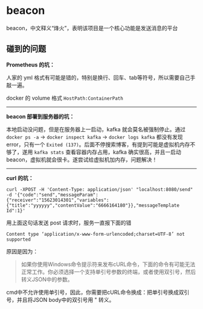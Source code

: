 # beacon

beacon，中文释义“烽火”，表明该项目是一个核心功能是发送消息的平台



## 碰到的问题

**Prometheus 的坑：**

人家的 yml 格式有可能是错的，特别是换行、回车、tab等符号，所以需要自己手敲一遍。

docker 的 volume 格式 `HostPath:ContainerPath`

---

**beacon 部署到服务器的坑：**

本地启动没问题，但是在服务器上一启动，kafka 就会莫名被强制停止。通过 `docker ps -a` ->  `docker inspect kafka` -> `docker logs kafka` 都没有发现 error，只有一个 `Exited (137)`。后面不停搜索博客，有提到可能是虚拟机内存不够了，遂用 `kafka stats` 查看容器内存占用，kafka 确实很高，并且一启动 beacon，虚拟机就会很卡。遂尝试给虚拟机加内存，问题解决！

---

**curl 的坑：**

`curl -XPOST -H 'Content-Type: application/json' "localhost:8080/send"  -d '{"code":"send","messageParam":{"receiver":"15623014301","variables":{"title":"yyyyyy","contentValue":"6666164180"}},"messageTemplate
Id":1}'`

用上面这句话发送 post 请求时，服务一直报下面的错

`Content type ‘application/x-www-form-urlencoded;charset=UTF-8’ not supported`

原因是因为：

> 如果你使用Windows命令提示符来发布cURL命令，下面的命令有可能无法正常工作。你必须选择一个支持单引号参数的终端，或者使用双引号，然后转义JSON中的参数。

cmd中不允许使用单引号，因此，你需要把cURL命令换成：把单引号换成双引号，并且将JSON body中的双引号用 \" 转义。

